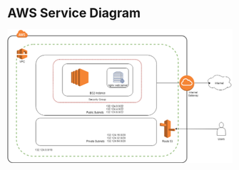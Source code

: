 # AWS Service Diagram

![aws service diagram](https://github.com/CSUN-SeniorDesign/matabit-infrastructure/blob/network-diagram-picture/docs/AWS_Network_Diagram.png "AWS service diagram")